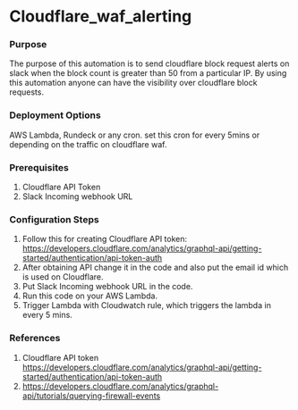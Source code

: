 # Cloudflare_waf_alerting

### Purpose
 The purpose of this automation is to send cloudflare block request alerts on slack when the block count is greater than 50 from a particular IP. By using this automation anyone can have the visibility over cloudflare block requests. 

### Deployment Options
AWS Lambda, Rundeck or any cron. set this cron for every 5mins or depending on the traffic on cloudflare waf.

### Prerequisites
1. Cloudflare API Token
2. Slack Incoming webhook URL

### Configuration Steps
1. Follow this for creating Cloudflare API token: https://developers.cloudflare.com/analytics/graphql-api/getting-started/authentication/api-token-auth
2. After obtaining API change it in the code and also put the email id which is used on Cloudflare.
3. Put Slack Incoming webhook URL in the code.
4. Run this code on your AWS Lambda.
5. Trigger Lambda with Cloudwatch rule, which triggers the lambda in every 5 mins.



### References
1. Cloudflare API token https://developers.cloudflare.com/analytics/graphql-api/getting-started/authentication/api-token-auth
2. https://developers.cloudflare.com/analytics/graphql-api/tutorials/querying-firewall-events
